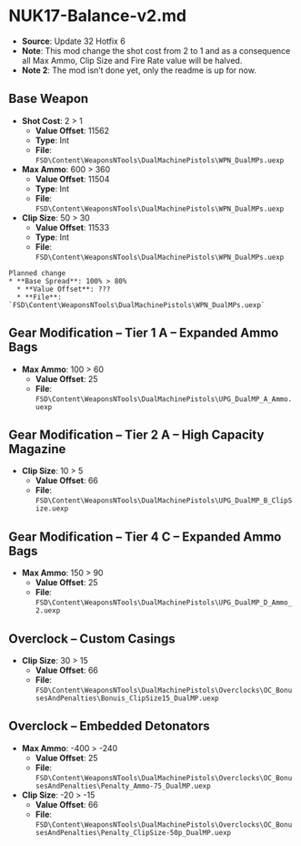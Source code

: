 # NUK17-Balance-v2.md
* **Source**: Update 32 Hotfix 6
* **Note**: This mod change the shot cost from 2 to 1 and as a consequence all Max Ammo, Clip Size and Fire Rate value will be halved.
* **Note 2**: The mod isn’t done yet, only the readme is up for now.

## Base Weapon
* **Shot Cost**: 2 > 1
  * **Value Offset**: 11562
  * **Type**: Int
  * **File**: `FSD\Content\WeaponsNTools\DualMachinePistols\WPN_DualMPs.uexp`
* **Max Ammo**: 600 > 360
  * **Value Offset**: 11504
  * **Type**: Int
  * **File**: `FSD\Content\WeaponsNTools\DualMachinePistols\WPN_DualMPs.uexp`
* **Clip Size**: 50 > 30
  * **Value Offset**: 11533
  * **Type**: Int
  * **File**: `FSD\Content\WeaponsNTools\DualMachinePistols\WPN_DualMPs.uexp`
```
Planned change
* **Base Spread**: 100% > 80%
  * **Value Offset**: ???
  * **File**: `FSD\Content\WeaponsNTools\DualMachinePistols\WPN_DualMPs.uexp`
```

## Gear Modification – Tier 1 A – Expanded Ammo Bags
* **Max Ammo**: 100 > 60
  * **Value Offset**: 25
  * **File**: `FSD\Content\WeaponsNTools\DualMachinePistols\UPG_DualMP_A_Ammo.uexp`

## Gear Modification – Tier 2 A – High Capacity Magazine
* **Clip Size**: 10 > 5
  * **Value Offset**: 66
  * **File**: `FSD\Content\WeaponsNTools\DualMachinePistols\UPG_DualMP_B_ClipSize.uexp`

## Gear Modification – Tier 4 C – Expanded Ammo Bags
* **Max Ammo**: 150 > 90
  * **Value Offset**: 25
  * **File**: `FSD\Content\WeaponsNTools\DualMachinePistols\UPG_DualMP_D_Ammo_2.uexp`

## Overclock – Custom Casings
* **Clip Size**: 30 > 15
  * **Value Offset**: 66
  * **File**: `FSD\Content\WeaponsNTools\DualMachinePistols\Overclocks\OC_BonusesAndPenalties\Bonuis_ClipSize15_DualMP.uexp`

## Overclock – Embedded Detonators
* **Max Ammo**: -400 > -240
  * **Value Offset**: 25
  * **File**: `FSD\Content\WeaponsNTools\DualMachinePistols\Overclocks\OC_BonusesAndPenalties\Penalty_Ammo-75_DualMP.uexp`
* **Clip Size**: -20 > -15
  * **Value Offset**: 66
  * **File**: `FSD\Content\WeaponsNTools\DualMachinePistols\Overclocks\OC_BonusesAndPenalties\Penalty_ClipSize-50p_DualMP.uexp`
